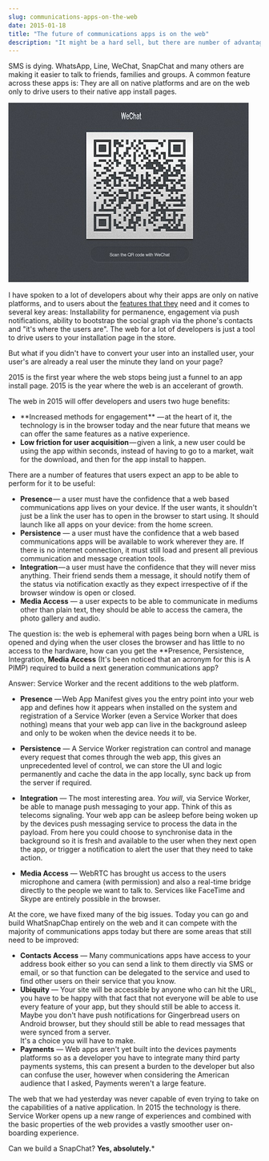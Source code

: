 ```yaml
---
slug: communications-apps-on-the-web
date: 2015-01-18
title: "The future of communications apps is on the web"
description: "It might be a hard sell, but there are number of advantages to using the web."
---
```


SMS is dying. WhatsApp, Line, WeChat, SnapChat and many others are making it 
easier to talk to friends, families and groups. A common feature across these 
apps is: They are all on native platforms and are on the web only to drive users 
to their native app install pages.

![WeChat "web interface"](/images/wechat.jpg)

I have spoken to a lot of developers about why their apps are only on native 
platforms, and to users about the [features that 
they](http://www.google.com/insights/consumersurveys/view?survey=brtdoucbr2hje&question=2&dataGen=87&tb=rt) need and it comes to several key areas: Installability for permanence, 
engagement via push notifications, ability to bootstrap the social graph via
the phone's contacts and "it's where the users are".  The web for a lot of developers is just a tool to drive users to your installation  page in the store. 

But what if you didn't have to convert your user into an installed user, your 
user's are already a real user the minute they land on your page?

2015 is the first year where the web stops being just a funnel to an app install 
page. 2015 is the year where the web is an accelerant of growth.

The web in 2015 will offer developers and users two huge benefits:

* **Increased methods for engagement ** &mdash; at the heart of it, the technology is 
  in the browser today and the near future that means we can offer the same 
  features as a native experience.
* **Low friction for user acquisition** &mdash; given a link, a new user could be 
  using the app within seconds, instead of having to go to a market, wait for 
  the download, and then for the app install to happen.

There are a number of features that users expect an app to be able to perform 
for it to be useful:

* **Presence** &mdash; a user must have the confidence that a web based 
  communications app lives on your device. If the user wants, it shouldn't just 
  be a link the user has to open in the browser to start using. It should launch 
  like all apps on your device: from the home screen.
* **Persistence** &mdash; a user must have the confidence that a web based 
  communications apps will be available to work wherever they are. If there is 
  no internet connection, it must still load and present all previous 
  communication and message creation tools.
* **Integration** &mdash; a user must have the confidence that they will never miss 
  anything. Their friend sends them a message, it should notify them of the 
  status via notification exactly as they expect irrespective of if the browser 
  window is open or closed.
* **Media Access** &mdash; a user expects to be able to communicate in mediums 
  other than plain text, they should be able to access the camera, the photo 
  gallery and audio.

The question is: the web is ephemeral with pages being born when a URL is opened 
and dying when the user closes the browser and has little to no access to the 
hardware, how can you get the **Presence, Persistence, Integration, **Media 
Access** (It's been noticed that an acronym for this is A PIMP) required to 
build a next generation communications app? 

Answer: Service Worker and the recent additions to the web platform.

* **Presence** — Web App Manifest gives you the entry point into your web app 
and defines how it appears when installed on the system and registration of a 
Service Worker (even a Service Worker that does nothing) means that your web app 
can live in the background asleep and only to be woken when the device needs it 
to be.

* **Persistence** &mdash; A Service Worker registration can control and manage every 
request that comes through the web app, this gives an unprecedented level of 
control, we can store the UI and logic permanently and cache the data in the app 
locally, sync back up from the server if required.

* **Integration** &mdash; The most interesting area. _You will_, via Service Worker, be 
able to manage push messaging to your app. Think of this as telecoms signaling. 
Your web app can be asleep before being woken up by the devices push messaging 
service to process the data in the payload. From here you could choose to 
synchronise data in the background so it is fresh and available to the user when 
they next open the app, or trigger a notification to alert the user that they 
need to take action.

* **Media Access** &mdash; WebRTC has brought us access to the users microphone and 
camera (with permission) and also a real-time bridge directly to the people we 
want to talk to.  Services like FaceTime and Skype are entirely possible in the 
browser.

At the core, we have fixed many of the big issues. Today you can go and build 
WhatSnapChap entirely on the web and it can compete with the majority of 
communications apps today but there are some areas that still need to be 
improved:

* **Contacts Access** &mdash; Many communications apps have access to your address 
  book either so you can send a link to them directly via SMS or email, or so 
  that function can be delegated to the service and used to find other users on 
  their service that you know.
* **Ubiquity** &mdash; Your site will be accessible by anyone who can hit the URL, you 
  have to be happy with that fact that not everyone will be able to use every 
  feature of your app, but they should still be able to access it.  Maybe you 
  don't have push notifications for Gingerbread users on Android browser, but 
  they should still be able to read messages that were synced from a server.  
  It's a choice you will have to make.
* **Payments** &mdash; Web apps aren't yet built into the devices payments 
  platforms so as a developer you have to integrate many third party payments 
  systems, this can present a burden to the developer but also can confuse the 
  user, however when considering the American audience that I asked, Payments 
  weren't a large feature.

The web that we had yesterday was never capable of even trying to take on the 
capabilities of a native application.  In 2015 the technology is there. Service Worker
opens up a new range of experiences and combined with the basic properties of the web
provides a vastly smoother user on-boarding experience. 

Can we build a SnapChat? 
**Yes, absolutely.***